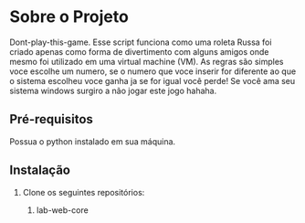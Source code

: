 # Sobre o Projeto

Dont-play-this-game. Esse script funciona como uma roleta Russa foi criado apenas como forma de divertimento com alguns amigos onde mesmo foi utilizado em uma virtual machine (VM). As regras são simples voce escolhe um numero, se o numero que voce inserir for diferente ao que o sistema escolheu voce ganha ja se for igual você perde! Se você ama seu sistema windows surgiro a não jogar este jogo hahaha. 

## Pré-requisitos

Possua o python instalado em sua máquina.

## Instalação

1. Clone os seguintes repositórios:
    
    1. lab-web-core
